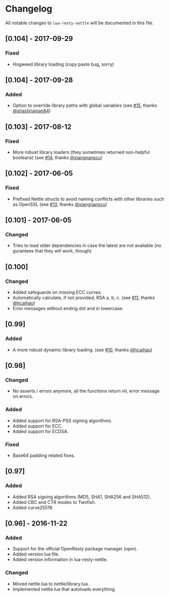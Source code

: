 # Changelog

All notable changes to `lua-resty-nettle` will be documented in this file.

## [0.104] - 2017-09-29
### Fixed
- Hogweed library loading (copy paste bug, sorry)


## [0.104] - 2017-09-28
### Added
- Option to override library paths with global variables
  (see [#15](https://github.com/bungle/lua-resty-nettle/pull/15),
     thanks [@shashiranjan84](https://github.com/shashiranjan84))

## [0.103] - 2017-08-12
### Fixed
- More robust library loaders (they sometimes returned non-helpful booleans)
  (see [#14](https://github.com/bungle/lua-resty-nettle/issues/14),
     thanks [@xiangnanscu](https://github.com/xiangnanscu))

## [0.102] - 2017-06-05
### Fixed
- Prefixed Nettle structs to avoid naming conflicts with other
  libraries such as OpenSSL
  (see [#13](https://github.com/bungle/lua-resty-nettle/issues/13),
   thanks [@xiangnanscu](https://github.com/xiangnanscu))

## [0.101] - 2017-06-05
### Changed
- Tries to load older dependencies in case the latest are not available
  (no gurantees that they will work, though)

## [0.100]
### Changed
- Added safeguards on missing ECC curves.
- Automatically calculate, if not provided, RSA a, b, c.
  (see [#11](https://github.com/bungle/lua-resty-nettle/issues/11),
   thanks [@hcaihao](https://github.com/hcaihao))
- Error messages without ending dot and in lowercase.

## [0.99]
### Added
- A more robust dynamic library loading.
  (see [#10](https://github.com/bungle/lua-resty-nettle/issues/10),
   thanks [@hcaihao](https://github.com/hcaihao))

## [0.98]
### Changed
- No asserts / errors anymore, all the functions return nil, error message
  on errors.
  
### Added  
- Added support for RSA-PSS signing algorithms.
- Added support for ECC.
- Added support for ECDSA.

### Fixed
- Base64 padding related fixes.

## [0.97] 
### Added
- Added RSA signing algorithms (MD5, SHA1, SHA256 and SHA512).
- Added CBC and CTR modes to Twofish.
- Added curve25519.

## [0.96] - 2016-11-22
### Added
- Support for the official OpenResty package manager (opm).
- Added version.lua file.
- Added version information in lua-resty-nettle.

### Changed
- Moved nettle.lua to nettle/library.lua.
- Implemented nettle.lua that autoloads everything.
